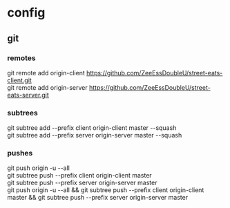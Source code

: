 # config

## git

### remotes

git remote add origin-client https://github.com/ZeeEssDoubleU/street-eats-client.git  
git remote add origin-server https://github.com/ZeeEssDoubleU/street-eats-server.git

### subtrees

git subtree add --prefix client origin-client master --squash  
git subtree add --prefix server origin-server master --squash

### pushes

git push origin -u --all  
git subtree push --prefix client origin-client master  
git subtree push --prefix server origin-server master  
git push origin -u --all && git subtree push --prefix client origin-client master && git subtree push --prefix server origin-server master
